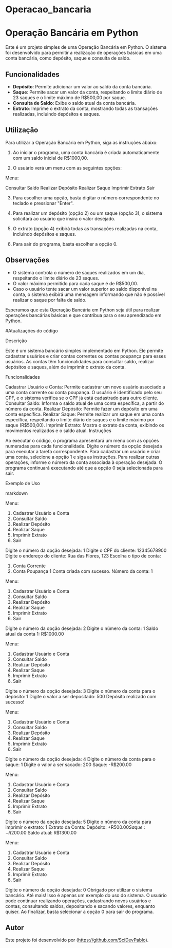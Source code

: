 # Operacao_bancaria

 # Operação Bancária em Python

Este é um projeto simples de uma Operação Bancária em Python. O sistema foi desenvolvido para permitir a realização de operações básicas em uma conta bancária, como depósito, saque e consulta de saldo.

## Funcionalidades

- **Depósito**: Permite adicionar um valor ao saldo da conta bancária.
- **Saque**: Permite sacar um valor da conta, respeitando o limite diário de 23 saques e o limite máximo de R$500,00 por saque.
- **Consulta de Saldo**: Exibe o saldo atual da conta bancária.
- **Extrato**: Imprime o extrato da conta, mostrando todas as transações realizadas, incluindo depósitos e saques.

## Utilização

Para utilizar a Operação Bancária em Python, siga as instruções abaixo:

1. Ao iniciar o programa, uma conta bancária é criada automaticamente com um saldo inicial de R$1000,00.

2. O usuário verá um menu com as seguintes opções:

Menu:

Consultar Saldo
Realizar Depósito
Realizar Saque
Imprimir Extrato
Sair


3. Para escolher uma opção, basta digitar o número correspondente no teclado e pressionar "Enter".

4. Para realizar um depósito (opção 2) ou um saque (opção 3), o sistema solicitará ao usuário que insira o valor desejado.

5. O extrato (opção 4) exibirá todas as transações realizadas na conta, incluindo depósitos e saques.

6. Para sair do programa, basta escolher a opção 0.

## Observações

- O sistema controla o número de saques realizados em um dia, respeitando o limite diário de 23 saques.
- O valor máximo permitido para cada saque é de R$500,00.
- Caso o usuário tente sacar um valor superior ao saldo disponível na conta, o sistema exibirá uma mensagem informando que não é possível realizar o saque por falta de saldo.

Esperamos que esta Operação Bancária em Python seja útil para realizar operações bancárias básicas e que contribua para o seu aprendizado em Python.


#Atualizações do código

Descrição

Este é um sistema bancário simples implementado em Python. Ele permite cadastrar usuários e criar contas correntes ou contas poupança para esses usuários. As contas têm funcionalidades para consultar saldo, realizar depósitos e saques, além de imprimir o extrato da conta.

Funcionalidades

Cadastrar Usuário e Conta: Permite cadastrar um novo usuário associado a uma conta corrente ou conta poupança. O usuário é identificado pelo seu CPF, e o sistema verifica se o CPF já está cadastrado para outro cliente.
Consultar Saldo: Informa o saldo atual de uma conta específica, a partir do número da conta.
Realizar Depósito: Permite fazer um depósito em uma conta específica.
Realizar Saque: Permite realizar um saque em uma conta específica, respeitando o limite diário de saques e o limite máximo por saque (R$500,00).
Imprimir Extrato: Mostra o extrato da conta, exibindo os movimentos realizados e o saldo atual.
Instruções

Ao executar o código, o programa apresentará um menu com as opções numeradas para cada funcionalidade.
Digite o número da opção desejada para executar a tarefa correspondente.
Para cadastrar um usuário e criar uma conta, selecione a opção 1 e siga as instruções.
Para realizar outras operações, informe o número da conta associada à operação desejada.
O programa continuará executando até que a opção 0 seja selecionada para sair.

Exemplo de Uso

markdown

Menu:
1. Cadastrar Usuário e Conta
2. Consultar Saldo
3. Realizar Depósito
4. Realizar Saque
5. Imprimir Extrato
0. Sair

Digite o número da opção desejada: 1
Digite o CPF do cliente: 12345678900
Digite o endereço do cliente: Rua das Flores, 123
Escolha o tipo de conta:
1. Conta Corrente
2. Conta Poupança
1
Conta criada com sucesso. Número da conta: 1

Menu:
1. Cadastrar Usuário e Conta
2. Consultar Saldo
3. Realizar Depósito
4. Realizar Saque
5. Imprimir Extrato
0. Sair

Digite o número da opção desejada: 2
Digite o número da conta: 1
Saldo atual da conta 1: R$1000.00

Menu:
1. Cadastrar Usuário e Conta
2. Consultar Saldo
3. Realizar Depósito
4. Realizar Saque
5. Imprimir Extrato
0. Sair

Digite o número da opção desejada: 3
Digite o número da conta para o depósito: 1
Digite o valor a ser depositado: 500
Depósito realizado com sucesso!

Menu:
1. Cadastrar Usuário e Conta
2. Consultar Saldo
3. Realizar Depósito
4. Realizar Saque
5. Imprimir Extrato
0. Sair

Digite o número da opção desejada: 4
Digite o número da conta para o saque: 1
Digite o valor a ser sacado: 200
Saque: -R$200.00

Menu:
1. Cadastrar Usuário e Conta
2. Consultar Saldo
3. Realizar Depósito
4. Realizar Saque
5. Imprimir Extrato
0. Sair

Digite o número da opção desejada: 5
Digite o número da conta para imprimir o extrato: 1
Extrato da Conta:
Depósito: +R$500.00
Saque: -R$200.00
Saldo atual: R$1300.00

Menu:
1. Cadastrar Usuário e Conta
2. Consultar Saldo
3. Realizar Depósito
4. Realizar Saque
5. Imprimir Extrato
0. Sair

Digite o número da opção desejada: 0
Obrigado por utilizar o sistema bancário. Até mais!
Isso é apenas um exemplo do uso do sistema. O usuário pode continuar realizando operações, cadastrando novos usuários e contas, consultando saldos, depositando e sacando valores, enquanto quiser. Ao finalizar, basta selecionar a opção 0 para sair do programa.


## Autor

Este projeto foi desenvolvido por (https://github.com/SciDevPablo).

